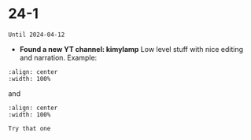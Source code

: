 # 24-1

`Until 2024-04-12`

- **Found a new YT channel: kimylamp** Low level stuff with nice editing and
  narration. Example:

```{youtube} hKXNr8oAkk8
:align: center
:width: 100%
```

and

```{youtube} d0gS5TXarXc
:align: center
:width: 100%
```

```{todo}
Try that one
```
